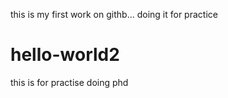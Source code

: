 this is my first work on githb...
doing it for practice
# hello-world2
this is for practise
doing phd
